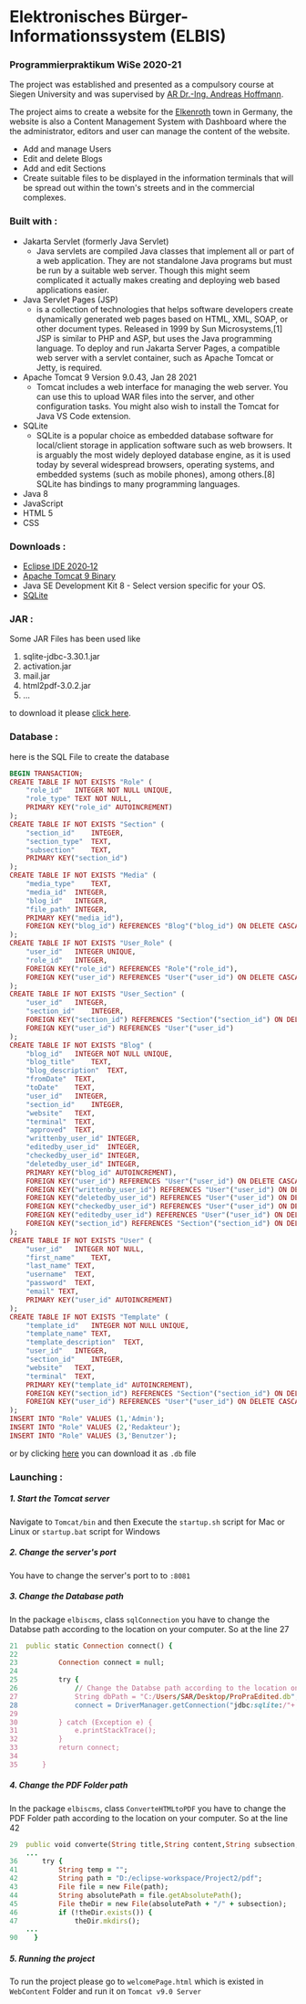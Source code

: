 # Elektronisches Bürger-Informationssystem (ELBIS)
### Programmierpraktikum WiSe 2020-21

The project was established and presented as a compulsory course at Siegen University and was supervised by [AR Dr.-Ing. Andreas Hoffmann](https://www.bs.informatik.uni-siegen.de/mitarbeiter/hoffmann/index_html).

The project aims to create a website for the [Elkenroth](https://de.wikipedia.org/wiki/Elkenroth) town in Germany, the website is also a Content Management System with Dashboard where the the administrator, editors and user can manage the content of the website.

  - Add and manage Users
  - Edit and delete Blogs
  - Add and edit Sections
  - Create suitable files to be displayed in the information terminals that will be spread out within the town's streets and in the commercial complexes.

### Built with :
-  Jakarta Servlet (formerly Java Servlet)
    - Java servlets are compiled Java classes that implement all or part of a web application. They are not standalone Java programs but must be run by a suitable web server. Though this might seem complicated it actually makes creating and deploying web based applications easier.
- Java Servlet Pages (JSP)
    - is a collection of technologies that helps software developers create dynamically generated web pages based on HTML, XML, SOAP, or other document types. Released in 1999 by Sun Microsystems,[1] JSP is similar to PHP and ASP, but uses the Java programming language.
    To deploy and run Jakarta Server Pages, a compatible web server with a servlet container, such as Apache Tomcat or Jetty, is required.
- Apache Tomcat 9 Version 9.0.43, Jan 28 2021
    - Tomcat includes a web interface for managing the web server. You can use this to upload WAR files into the server, and other configuration tasks. You might also wish to install the Tomcat for Java VS Code extension.
- SQLite
    - SQLite is a popular choice as embedded database software for local/client storage in application software such as web browsers. It is arguably the most widely deployed database engine, as it is used today by several widespread browsers, operating systems, and embedded systems (such as mobile phones), among others.[8] SQLite has bindings to many programming languages.
- Java 8
- JavaScript
- HTML 5
- CSS

### Downloads :

- [Eclipse IDE 2020‑12](https://www.eclipse.org/downloads/)
- [Apache Tomcat 9 Binary](https://tomcat.apache.org/download-90.cgi)
- Java SE Development Kit 8 - Select version specific for your OS.
- [SQLite](https://www.sqlite.org/download.html)

### JAR :
Some JAR Files has been used like
1. sqlite-jdbc-3.30.1.jar
2. activation.jar
3. mail.jar
4. html2pdf-3.0.2.jar
5. ...

to download it please [click here](https://drive.google.com/drive/folders/1k3KljEMjV2-a3GriJ4kH2zjikJbGjsDd?usp=sharing).

### Database :
here is the SQL File to create the database
``` ruby
BEGIN TRANSACTION;
CREATE TABLE IF NOT EXISTS "Role" (
	"role_id"	INTEGER NOT NULL UNIQUE,
	"role_type"	TEXT NOT NULL,
	PRIMARY KEY("role_id" AUTOINCREMENT)
);
CREATE TABLE IF NOT EXISTS "Section" (
	"section_id"	INTEGER,
	"section_type"	TEXT,
	"subsection"	TEXT,
	PRIMARY KEY("section_id")
);
CREATE TABLE IF NOT EXISTS "Media" (
	"media_type"	TEXT,
	"media_id"	INTEGER,
	"blog_id"	INTEGER,
	"file_path"	INTEGER,
	PRIMARY KEY("media_id"),
	FOREIGN KEY("blog_id") REFERENCES "Blog"("blog_id") ON DELETE CASCADE
);
CREATE TABLE IF NOT EXISTS "User_Role" (
	"user_id"	INTEGER UNIQUE,
	"role_id"	INTEGER,
	FOREIGN KEY("role_id") REFERENCES "Role"("role_id"),
	FOREIGN KEY("user_id") REFERENCES "User"("user_id") ON DELETE CASCADE
);
CREATE TABLE IF NOT EXISTS "User_Section" (
	"user_id"	INTEGER,
	"section_id"	INTEGER,
	FOREIGN KEY("section_id") REFERENCES "Section"("section_id") ON DELETE CASCADE,
	FOREIGN KEY("user_id") REFERENCES "User"("user_id")
);
CREATE TABLE IF NOT EXISTS "Blog" (
	"blog_id"	INTEGER NOT NULL UNIQUE,
	"blog_title"	TEXT,
	"blog_description"	TEXT,
	"fromDate"	TEXT,
	"toDate"	TEXT,
	"user_id"	INTEGER,
	"section_id"	INTEGER,
	"website"	TEXT,
	"terminal"	TEXT,
	"approved"	TEXT,
	"writtenby_user_id"	INTEGER,
	"editedby_user_id"	INTEGER,
	"checkedby_user_id"	INTEGER,
	"deletedby_user_id"	INTEGER,
	PRIMARY KEY("blog_id" AUTOINCREMENT),
	FOREIGN KEY("user_id") REFERENCES "User"("user_id") ON DELETE CASCADE,
	FOREIGN KEY("writtenby_user_id") REFERENCES "User"("user_id") ON DELETE SET NULL,
	FOREIGN KEY("deletedby_user_id") REFERENCES "User"("user_id") ON DELETE SET NULL,
	FOREIGN KEY("checkedby_user_id") REFERENCES "User"("user_id") ON DELETE SET NULL,
	FOREIGN KEY("editedby_user_id") REFERENCES "User"("user_id") ON DELETE SET NULL,
	FOREIGN KEY("section_id") REFERENCES "Section"("section_id") ON DELETE CASCADE
);
CREATE TABLE IF NOT EXISTS "User" (
	"user_id"	INTEGER NOT NULL,
	"first_name"	TEXT,
	"last_name"	TEXT,
	"username"	TEXT,
	"password"	TEXT,
	"email"	TEXT,
	PRIMARY KEY("user_id" AUTOINCREMENT)
);
CREATE TABLE IF NOT EXISTS "Template" (
	"template_id"	INTEGER NOT NULL UNIQUE,
	"template_name"	TEXT,
	"template_description"	TEXT,
	"user_id"	INTEGER,
	"section_id"	INTEGER,
	"website"	TEXT,
	"terminal"	TEXT,
	PRIMARY KEY("template_id" AUTOINCREMENT),
	FOREIGN KEY("section_id") REFERENCES "Section"("section_id") ON DELETE CASCADE,
	FOREIGN KEY("user_id") REFERENCES "User"("user_id") ON DELETE CASCADE
);
INSERT INTO "Role" VALUES (1,'Admin');
INSERT INTO "Role" VALUES (2,'Redakteur');
INSERT INTO "Role" VALUES (3,'Benutzer');
```
or by clicking [here](https://drive.google.com/drive/folders/1ayJVX_Q5EvhWqzcnioRuzQOdMRx35_4o?usp=sharing) you can download it as ``` .db ``` file

### Launching :

##### 1. Start the Tomcat server
Navigate to ``` Tomcat/bin ``` and then Execute the ``` startup.sh ``` script for Mac or Linux or ``` startup.bat ``` script for Windows
##### 2. Change the server's port 
You have to change the server's port to to ``` :8081 ```
##### 3. Change the Database path
In the package ``` elbiscms ```, class ``` sqlConnection ``` you have to change the Databse path according to the location on your computer.
So at the line 27 
```ruby
21  public static Connection connect() {
22
23	    	Connection connect = null;
24
25		    try {
26			    // Change the Databse path according to the location on your computer 
27			    String dbPath = "C:/Users/SAR/Desktop/ProPraEdited.db";
28			    connect = DriverManager.getConnection("jdbc:sqlite:/"+ dbPath);
29
30		    } catch (Exception e) {
31			    e.printStackTrace();
32		    }
33		    return connect;
34
35	    }
```
##### 4. Change the PDF Folder path
In the package ``` elbiscms ```, class ``` ConverteHTMLtoPDF ``` you have to change the PDF Folder path according to the location on your computer.
So at the line 42 
```ruby
29  public void converte(String title,String content,String subsection,String from) throws IOException {
    ...
36		try {
41			String temp = "";
42			String path = "D:/eclipse-workspace/Project2/pdf";
43			File file = new File(path);
44			String absolutePath = file.getAbsolutePath();
45			File theDir = new File(absolutePath + "/" + subsection);
46			if (!theDir.exists()) {
47				theDir.mkdirs();
    ...
90    }
```

##### 5. Running the project
To run the project please go to ``` welcomePage.html ``` which is existed in ``` WebContent ``` Folder and run it on ``` Tomcat v9.0 Server ```
